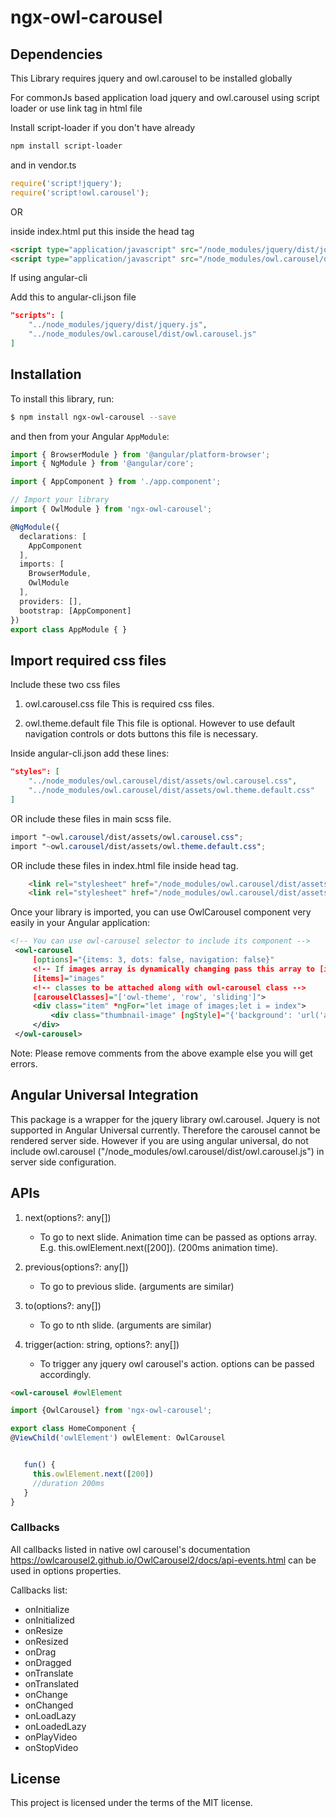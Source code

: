 # ngx-owl-carousel

## Dependencies

This Library requires jquery and owl.carousel to be installed globally

For commonJs based application load jquery and owl.carousel using script loader or use link tag in html file

Install script-loader if you don't have already
```bash
npm install script-loader
```

and in vendor.ts
```js
require('script!jquery');
require('script!owl.carousel');
```

OR

inside index.html put this inside the head tag
```html
<script type="application/javascript" src="/node_modules/jquery/dist/jquery.js"></script>
<script type="application/javascript" src="/node_modules/owl.carousel/dist/owl.carousel.js"></script>
```

If using angular-cli

Add this to angular-cli.json file

```json
"scripts": [
    "../node_modules/jquery/dist/jquery.js",
    "../node_modules/owl.carousel/dist/owl.carousel.js"
]
```


## Installation

To install this library, run:

```bash
$ npm install ngx-owl-carousel --save
```

and then from your Angular `AppModule`:

```typescript
import { BrowserModule } from '@angular/platform-browser';
import { NgModule } from '@angular/core';

import { AppComponent } from './app.component';

// Import your library
import { OwlModule } from 'ngx-owl-carousel';

@NgModule({
  declarations: [
    AppComponent
  ],
  imports: [
    BrowserModule,
    OwlModule
  ],
  providers: [],
  bootstrap: [AppComponent]
})
export class AppModule { }
```

## Import required css files

Include these two css files

1. owl.carousel.css file
This is required css files.

2. owl.theme.default file
This file is optional. However to use default navigation controls or dots buttons this file is necessary.

Inside angular-cli.json add these lines:

```json
"styles": [
    "../node_modules/owl.carousel/dist/assets/owl.carousel.css",
    "../node_modules/owl.carousel/dist/assets/owl.theme.default.css"
]
```

OR include these files in main scss file.
```scss
import "~owl.carousel/dist/assets/owl.carousel.css";
import "~owl.carousel/dist/assets/owl.theme.default.css";
```

OR include these files in index.html file inside head tag.

```html
    <link rel="stylesheet" href="/node_modules/owl.carousel/dist/assets/owl.carousel.min.css">
    <link rel="stylesheet" href="/node_modules/owl.carousel/dist/assets/owl.theme.default.min.css">
```

Once your library is imported, you can use OwlCarousel component very easily in your Angular application:

```xml
<!-- You can use owl-carousel selector to include its component -->
 <owl-carousel
     [options]="{items: 3, dots: false, navigation: false}"
     <!-- If images array is dynamically changing pass this array to [items] input -->
     [items]="images"
     <!-- classes to be attached along with owl-carousel class -->
     [carouselClasses]="['owl-theme', 'row', 'sliding']">
     <div class="item" *ngFor="let image of images;let i = index">
         <div class="thumbnail-image" [ngStyle]="{'background': 'url('abc.jpg')no-repeat scroll center center / 80px 80px'}"></div>
     </div>
 </owl-carousel>
```

Note: Please remove comments from the above example else you will get errors.

## Angular  Universal Integration

This package is a wrapper for the jquery library owl.carousel. Jquery is not supported in Angular Universal currently. Therefore the carousel cannot be rendered server side. However if you are using angular universal, do not include owl.carousel ("/node_modules/owl.carousel/dist/owl.carousel.js") in server side configuration.

## APIs
1. next(options?: any[]) 
    - To go to next slide. Animation time can be passed as options array. 
    E.g. this.owlElement.next([200]). (200ms animation time).
2. previous(options?: any[])
    - To go to previous slide. (arguments are similar)
    
3. to(options?: any[])
    - To go to nth slide. (arguments are similar)

4. trigger(action: string, options?: any[])
    - To trigger any jquery owl carousel's action. options can be passed accordingly.

```html
<owl-carousel #owlElement

```

```typescript
import {OwlCarousel} from 'ngx-owl-carousel';

export class HomeComponent {
@ViewChild('owlElement') owlElement: OwlCarousel


   fun() {
     this.owlElement.next([200])
     //duration 200ms
   }
}
```

### Callbacks

All callbacks listed in native owl carousel's documentation https://owlcarousel2.github.io/OwlCarousel2/docs/api-events.html can be used in options properties.

Callbacks list:
* onInitialize
* onInitialized
* onResize
* onResized
* onDrag
* onDragged
* onTranslate
* onTranslated
* onChange
* onChanged
* onLoadLazy
* onLoadedLazy
* onPlayVideo
* onStopVideo



## License

This project is licensed under the terms of the MIT license.
